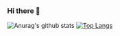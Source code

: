 ### Hi there 👋

<!--[![Anurag's github stats](https://github-readme-stats.vercel.app/api?username=Willis-zzx)](https://github.com/anuraghazra/github-readme-stats)-->
![Anurag's github stats](https://github-readme-stats.vercel.app/api?username=Willis-zzx&theme=dark&show_icons=true)
[![Top Langs](https://github-readme-stats.vercel.app/api/top-langs/?username=Willis-zzx&layout=compact)](https://github.com/anuraghazra/github-readme-stats)

<!--
**Willis-zzx/Willis-zzx** is a ✨ _special_ ✨ repository because its `README.md` (this file) appears on your GitHub profile.

Here are some ideas to get you started:

- 🔭 I’m currently working on ...
- 🌱 I’m currently learning ...
- 👯 I’m looking to collaborate on ...
- 🤔 I’m looking for help with ...
- 💬 Ask me about ...
- 📫 How to reach me: ...
- 😄 Pronouns: ...
- ⚡ Fun fact: ...
-->

